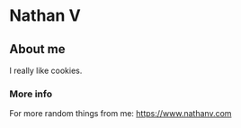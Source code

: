 # Nathan V
## About me
I really like cookies.

### More info
For more random things from me: https://www.nathanv.com